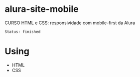 # alura-site-mobile
CURSO
HTML e CSS: responsividade com mobile-first da Alura
```
Status: finished
```
# Using
* HTML
* CSS
